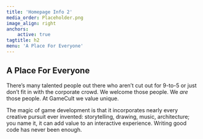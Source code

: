 ```yaml
---
title: 'Homepage Info 2'
media_order: Placeholder.png
image_align: right
anchors:
    active: true
tagtitle: h2
menu: 'A Place For Everyone'
---
```


## **A Place For Everyone**

There’s many talented people out there who aren’t cut out for 9-to-5 or just don’t fit in with the corporate crowd. We welcome those people. We *are* those people. At GameCult we value unique.

The magic of game development is that it incorporates nearly every creative pursuit ever invented: storytelling, drawing, music, architecture; you name it, it can add value to an interactive experience. Writing good code has never been enough. 